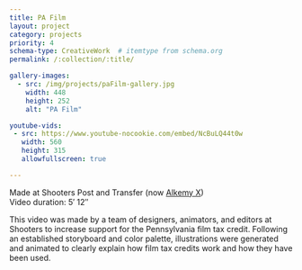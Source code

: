 ```yaml
---
title: PA Film
layout: project
category: projects
priority: 4
schema-type: CreativeWork  # itemtype from schema.org
permalink: /:collection/:title/

gallery-images:
  - src: /img/projects/paFilm-gallery.jpg
    width: 448
    height: 252
    alt: "PA Film"

youtube-vids:
 - src: https://www.youtube-nocookie.com/embed/NcBuLQ44t0w
   width: 560
   height: 315
   allowfullscreen: true

---
```


<p class="subhead">Made at Shooters Post and Transfer (now <a href="http://www.alkemy-x.com/" target="_blank">Alkemy X</a>)<br/>
Video duration: 5&prime; 12&Prime;</p>
<meta itemprop="duration" content="T5M12S" />

<p about>This video was made by a team of designers, animators, and editors at Shooters to increase support for the Pennsylvania film tax credit. Following an established storyboard and color palette, illustrations were generated and animated to clearly explain how film tax credits work and how they have been used.</p>
